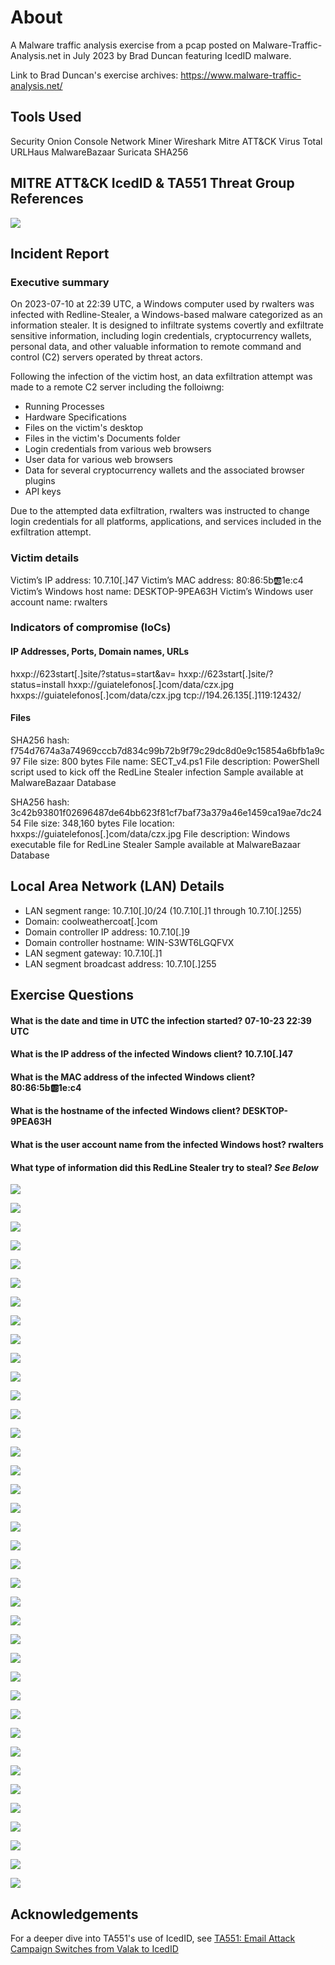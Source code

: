 # About
A Malware traffic analysis exercise from a pcap posted on Malware-Traffic-Analysis.net in July 2023 by Brad Duncan featuring IcedID malware.

Link to Brad Duncan's exercise archives: https://www.malware-traffic-analysis.net/

## Tools Used
Security Onion Console
Network Miner
Wireshark
Mitre ATT&CK
Virus Total
URLHaus
MalwareBazaar
Suricata
SHA256

## MITRE ATT&CK IcedID & TA551 Threat Group References
![](img/group.png)

## Incident Report

### Executive summary

On 2023-07-10 at 22:39 UTC, a Windows computer used by rwalters was infected with Redline-Stealer, a Windows-based malware categorized as an information stealer. It is designed to infiltrate systems covertly and exfiltrate sensitive information, including login credentials, cryptocurrency wallets, personal data, and other valuable information to remote command and control (C2) servers operated by threat actors. 

Following the infection of the victim host, an data exfiltration attempt was made to a remote C2 server including the folloiwng:

- Running Processes
- Hardware Specifications
- Files on the victim's desktop
- Files in the victim's Documents folder
- Login credentials from various web browsers
- User data for various  web browsers
- Data for several cryptocurrency wallets and the associated browser plugins 
- API keys

Due to the attempted data exfiltration, rwalters was instructed to change login credentials for all platforms, applications, and services included in the exfiltration attempt.
  
### Victim details

Victim’s IP address: 10.7.10[.]47
Victim’s MAC address: 80:86:5b:ab:1e:c4
Victim’s Windows host name: DESKTOP-9PEA63H
Victim’s Windows user account name: rwalters

### Indicators of compromise (IoCs)
#### IP Addresses, Ports, Domain names, URLs
hxxp://623start[.]site/?status=start&av=
hxxp://623start[.]site/?status=install
hxxp://guiatelefonos[.]com/data/czx.jpg
hxxps://guiatelefonos[.]com/data/czx.jpg
tcp://194.26.135[.]119:12432/

#### Files
SHA256 hash: f754d7674a3a74969cccb7d834c99b72b9f79c29dc8d0e9c15854a6bfb1a9c97
File size: 800 bytes
File name: SECT_v4.ps1
File description: PowerShell script used to kick off the RedLine Stealer infection
Sample available at MalwareBazaar Database

SHA256 hash: 3c42b93801f02696487de64bb623f81cf7baf73a379a46e1459ca19ae7dc2454
File size: 348,160 bytes
File location: hxxps://guiatelefonos[.]com/data/czx.jpg
File description: Windows executable file for RedLine Stealer
Sample available at MalwareBazaar Database

## Local Area Network (LAN) Details 
- LAN segment range: 10.7.10[.]0/24 (10.7.10[.]1 through 10.7.10[.]255)
- Domain: coolweathercoat[.]com
- Domain controller IP address: 10.7.10[.]9
- Domain controller hostname: WIN-S3WT6LGQFVX
- LAN segment gateway: 10.7.10[.]1
- LAN segment broadcast address: 10.7.10[.]255


## Exercise Questions

#### What is the date and time in UTC the infection started? 07-10-23 22:39 UTC
#### What is the IP address of the infected Windows client? 10.7.10[.]47
#### What is the MAC address of the infected Windows client? 80:86:5b:ab:1e:c4
#### What is the hostname of the infected Windows client? DESKTOP-9PEA63H
#### What is the user account name from the infected Windows host? rwalters
#### What type of information did this RedLine Stealer try to steal? *See Below*

![](img/al-any.png)

![](img/al-net.png)

![](img/al-out.png)

![](img/al-ps.png)

![](img/al-resp.png)

![](img/alerts.png)

![](img/dash-beacon.png)

![](img/dash-cert.png)

![](img/dash-conn.png)

![](img/dash-get.png)

![](img/dash-http.png)

![](img/dash-overview.png)

![](img/dash-smb.png)

![](img/exfil-stream.png)

![](img/exfil-stream2.png)

![](img/exfil-stream3.png)

![](img/exfil.png)

![](img/get-623.png)

![](img/get-6232.png)

![](img/group.png)

![](img/haus-gui.png)

![](img/hex.png)

![](img/jpg.png)

![](img/mal.png)

![](img/nm-files.png)

![](img/nm-host.png)

![](img/psasci.png)

![](img/psascis.png)

![](img/pshex.png)

![](img/rpc.png)

![](img/vt-195.png)

![](img/vt-623.png)

![](img/vt194.png)

![](img/vt195.png)

![](img/vt92.png)

![](img/vtchang.png)

![](img/vtgui.png)

![](img/ws-beacon.png)

## Acknowledgements
For a deeper dive into TA551's use of IcedID, see [TA551: Email Attack Campaign Switches from Valak to IcedID](https://unit42.paloaltonetworks.com/ta551-shathak-icedid/)
